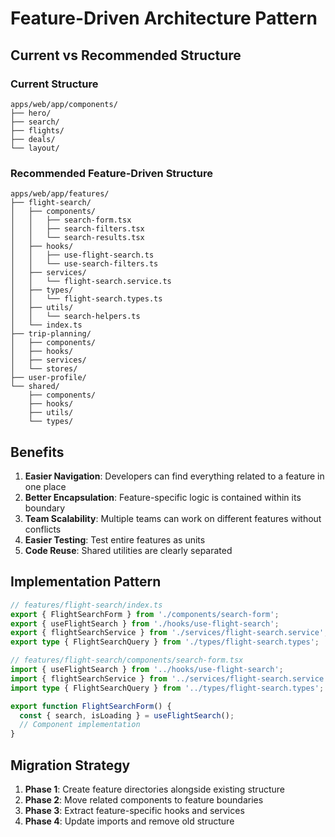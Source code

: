 # Feature-Driven Architecture Pattern

## Current vs Recommended Structure

### Current Structure

```
apps/web/app/components/
├── hero/
├── search/
├── flights/
├── deals/
└── layout/
```

### Recommended Feature-Driven Structure

```
apps/web/app/features/
├── flight-search/
│   ├── components/
│   │   ├── search-form.tsx
│   │   ├── search-filters.tsx
│   │   └── search-results.tsx
│   ├── hooks/
│   │   ├── use-flight-search.ts
│   │   └── use-search-filters.ts
│   ├── services/
│   │   └── flight-search.service.ts
│   ├── types/
│   │   └── flight-search.types.ts
│   ├── utils/
│   │   └── search-helpers.ts
│   └── index.ts
├── trip-planning/
│   ├── components/
│   ├── hooks/
│   ├── services/
│   └── stores/
├── user-profile/
└── shared/
    ├── components/
    ├── hooks/
    ├── utils/
    └── types/
```

## Benefits

1. **Easier Navigation**: Developers can find everything related to a feature in one place
2. **Better Encapsulation**: Feature-specific logic is contained within its boundary
3. **Team Scalability**: Multiple teams can work on different features without conflicts
4. **Easier Testing**: Test entire features as units
5. **Code Reuse**: Shared utilities are clearly separated

## Implementation Pattern

```typescript
// features/flight-search/index.ts
export { FlightSearchForm } from './components/search-form';
export { useFlightSearch } from './hooks/use-flight-search';
export { flightSearchService } from './services/flight-search.service';
export type { FlightSearchQuery } from './types/flight-search.types';

// features/flight-search/components/search-form.tsx
import { useFlightSearch } from '../hooks/use-flight-search';
import { flightSearchService } from '../services/flight-search.service';
import type { FlightSearchQuery } from '../types/flight-search.types';

export function FlightSearchForm() {
  const { search, isLoading } = useFlightSearch();
  // Component implementation
}
```

## Migration Strategy

1. **Phase 1**: Create feature directories alongside existing structure
2. **Phase 2**: Move related components to feature boundaries
3. **Phase 3**: Extract feature-specific hooks and services
4. **Phase 4**: Update imports and remove old structure
